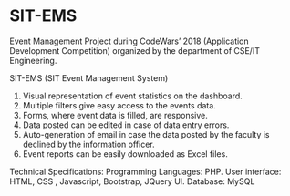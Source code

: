 # SIT-EMS
Event Management Project during CodeWars’ 2018 (Application Development Competition) organized by the department of CSE/IT Engineering.

SIT-EMS (SIT Event Management System)

1.    Visual representation of event statistics on the dashboard.
2.    Multiple filters give easy access to the events data.
3.    Forms, where event data is filled, are responsive.
4.    Data posted can be edited in case of data entry errors.
5.    Auto-generation of email in case the data posted by the faculty is declined by the information officer.
6.    Event reports can be easily downloaded as Excel files.

Technical Specifications: 
Programming Languages: PHP.
User interface: HTML, CSS , Javascript, Bootstrap, JQuery UI. 
Database: MySQL
